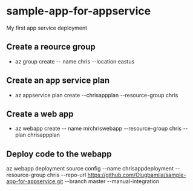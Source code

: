 # sample-app-for-appservice
My first app service deployment
## Create a reource group
- az group create -- name chris --location eastus
## Create an app service plan  
- az appservice plan create --chrisappplan --resource-group chris
## Create a web app  
- az webapp create -- name mrchriswebapp --resource-group chris --plan chrisappplan
## Deploy code to the webapp  
az webapp deployment source config --name chrisappdeployment --resource-group chris --repo-url https://github.com/Olugbamila/sample-app-for-appservice.git --branch master --manual-integration  
